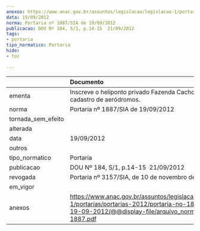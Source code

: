 ```yaml
---
anexos: https://www.anac.gov.br/assuntos/legislacao/legislacao-1/portarias/portarias-2012/portaria-no-1887-sia-de-19-09-2012/@@display-file/arquivo_norma/PA2012-1887.pdf
data: 19/09/2012
norma: Portaria nº 1887/SIA de 19/09/2012
publicacao: DOU Nº 184, S/1, p.14-15  21/09/2012
tags:
- portaria
tipo_normatico: Portaria
hide: 
- toc 
 
---
```


|                    | Documento                                                                                                                                                         |
|:-------------------|:------------------------------------------------------------------------------------------------------------------------------------------------------------------|
| ementa             | Inscreve o heliponto privado Fazenda Cachoeira (MG) no cadastro de aeródromos.                                                                                    |
| norma              | Portaria nº 1887/SIA de 19/09/2012                                                                                                                                |
| tornada_sem_efeito |                                                                                                                                                                   |
| alterada           |                                                                                                                                                                   |
| data               | 19/09/2012                                                                                                                                                        |
| outros             |                                                                                                                                                                   |
| tipo_normatico     | Portaria                                                                                                                                                          |
| publicacao         | DOU Nº 184, S/1, p.14-15  21/09/2012                                                                                                                              |
| revogada           | Portaria nº 3157/SIA, de 10 de novembro de 2016.                                                                                                                  |
| em_vigor           |                                                                                                                                                                   |
| anexos             | https://www.anac.gov.br/assuntos/legislacao/legislacao-1/portarias/portarias-2012/portaria-no-1887-sia-de-19-09-2012/@@display-file/arquivo_norma/PA2012-1887.pdf |